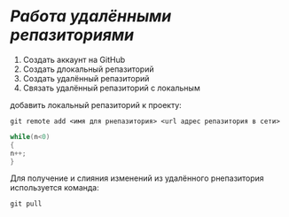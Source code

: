 # ***Работа  удалёнными репазиториями***
1. Создать аккаунт на GitHub
2. Создать длокальный репазиторий
3. Coздать удалённый репазиторий 
4. Cвязать удалённый репазиторий с локальным 

 добавить локальный репазиторий к проекту:
 ```
git remote add <имя для рнепазитория> <url адрес репазитория в сети>
```
```C#
while(n<0)
{
n++;
}
```

Для получение и слияния изменений из удалённого рнепазитория используется команда:
```
git pull
```
